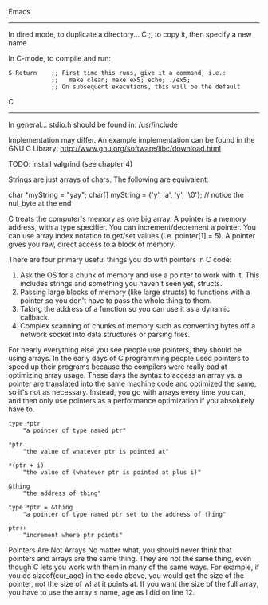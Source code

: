 Emacs
*********
In dired mode, to duplicate a directory...
    C     ;; to copy it, then specify a new name

In C-mode, to compile and run:

    S-Return    ;; First time this runs, give it a command, i.e.:
                ;;   make clean; make ex5; echo; ./ex5;
                ;; On subsequent executions, this will be the default

C
*******

In general... stdio.h should be found in:
/usr/include

Implementation may differ. An example implementation can be found in the GNU C Library:
http://www.gnu.org/software/libc/download.html

TODO: install valgrind (see chapter 4)

Strings are just arrays of chars.
The following are equivalent:

   char *myString = "yay";
   char[] myString = {'y', 'a', 'y', '\0'}; // notice the nul_byte at the end

C treats the computer's memory as one big array.
A pointer is a memory address, with a type specifier.
You can increment/decrement a pointer.
You can use array index notation to get/set values (i.e. pointer[1] = 5).
A pointer gives you raw, direct access to a block of memory.

There are four primary useful things you do with pointers in C code:
1. Ask the OS for a chunk of memory and use a pointer to work with it. This includes strings and something you haven't seen yet, structs.
2. Passing large blocks of memory (like large structs) to functions with a pointer so you don't have to pass the whole thing to them.
3. Taking the address of a function so you can use it as a dynamic callback.
4. Complex scanning of chunks of memory such as converting bytes off a network socket into data structures or parsing files.

For nearly everything else you see people use pointers, they should be using arrays. In the early days of C programming people used pointers to speed up their programs because the compilers were really bad at optimizing array usage. These days the syntax to access an array vs. a pointer are translated into the same machine code and optimized the same, so it's not as necessary. Instead, you go with arrays every time you can, and then only use pointers as a performance optimization if you absolutely have to.

    type *ptr
        "a pointer of type named ptr"

    *ptr
        "the value of whatever ptr is pointed at"

    *(ptr + i)
        "the value of (whatever ptr is pointed at plus i)"

    &thing
        "the address of thing"

    type *ptr = &thing
        "a pointer of type named ptr set to the address of thing"

    ptr++
        "increment where ptr points"

Pointers Are Not Arrays
No matter what, you should never think that pointers and arrays are the same thing. They are not the same thing, even though C lets you work with them in many of the same ways. For example, if you do sizeof(cur_age) in the code above, you would get the size of the pointer, not the size of what it points at. If you want the size of the full array, you have to use the array's name, age as I did on line 12.
